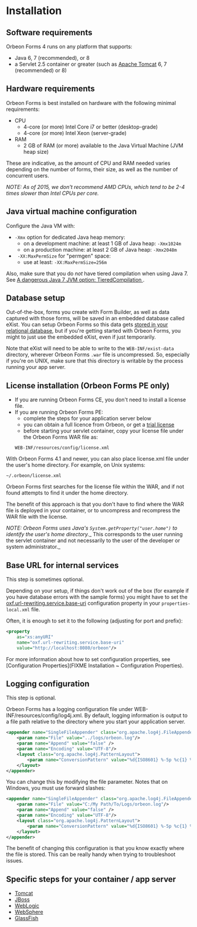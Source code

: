# Installation

<!-- toc -->

## Software requirements

Orbeon Forms 4 runs on any platform that supports:

* Java 6, 7 (recommended), or 8
* a Servlet 2.5 container or greater (such as [Apache Tomcat](http://tomcat.apache.org/) 6, 7 (recommended) or 8)

## Hardware requirements

Orbeon Forms is best installed on hardware with the following minimal requirements:

* CPU
    * 4-core (or more) Intel Core i7 or better (desktop-grade)
    * 4-core (or more) Intel Xeon (server-grade)
* RAM
    * 2 GB of RAM (or more) available to the Java Virtual Machine (JVM heap size)

These are indicative, as the amount of CPU and RAM needed varies depending on the number of forms, their size, as well as the number of concurrent users.

_NOTE: As of 2015, we don't recommend AMD CPUs, which tend to be 2-4 times slower than Intel CPUs per core._

## Java virtual machine configuration

Configure the Java VM with:

* `-Xmx` option for dedicated Java heap memory:
    * on a development machine: at least 1 GB of Java heap: `-Xmx1024m`
    * on a production machine: at least 2 GB of Java heap: `-Xmx2048m`
* ` -XX:MaxPermSize` for "permgen" space:
    * use at least: `-XX:MaxPermSize=256m`

Also, make sure that you do *not* have tiered compilation when using Java 7. See [A dangerous Java 7 JVM option: TieredCompilation
](http://blog.orbeon.com/2015/08/a-dangerous-java-7-jvm-option.html).

## Database setup

Out-of-the-box, forms you create with Form Builder, as well as data captured with those forms, will be saved in an embedded database called eXist. You can setup Orbeon Forms so this data gets [stored in your relational database](../form-runner/persistence/relational-db.md), but if you're getting started with Orbeon Forms, you might to just use the embedded eXist, even if just temporarily.

Note that eXist will need to be able to write to the `WEB-INF/exist-data` directory, wherever Orbeon Forms `.war` file is uncompressed. So, especially if you're on UNIX, make sure that this directory is writable by the process running your app server.

## License installation (Orbeon Forms PE only)

* If you are running Orbeon Forms CE, you don't need to install a license file.
* If you are running Orbeon Forms PE:
    * complete the steps for your application server below
    * you can obtain a full licence from Orbeon, or get a [trial license](http://demo.orbeon.com/orbeon/fr/orbeon/register/new)
    * before starting your servlet container, copy your license file under the Orbeon Forms WAR file as:
    ```
    WEB-INF/resources/config/license.xml
    ```

With Orbeon Forms 4.1 and newer, you can also place license.xml file under the user's home directory. For example, on Unix systems:

```
~/.orbeon/license.xml
```

Orbeon Forms first searches for the license file within the WAR, and if not found attempts to find it under the home directory.

The benefit of this approach is that you don't have to find where the WAR file is deployed in your container, or to uncompress and recompress the WAR file with the license.

_NOTE:  Orbeon Forms uses Java's `System.getProperty("user.home")` to identify the user's home directory.__  This corresponds to the user running the servlet container and not necessarily to the user of the developer or system administrator._

## Base URL for internal services

This step is sometimes optional.

Depending on your setup, if things don't work out of the box (for example if you have database errors with the sample forms) you might have to set the [oxf.url-rewriting.service.base-uri](../configuration/properties/general.md#oxfurl-rewritingservicebase-uri) configuration property in your `properties-local.xml` file.

Often, it is enough to set it to the following (adjusting for port and prefix):

```xml
<property
    as="xs:anyURI"
    name="oxf.url-rewriting.service.base-uri"
    value="http://localhost:8080/orbeon"/>
```

For more information about how to set configuration properties, see [Configuration Properties](FIXME  Installation ~ Configuration Properties).

## Logging configuration

This step is optional.

Orbeon Forms has a logging configuration file under WEB-INF/resources/config/log4j.xml. By default, logging information is output to a file path relative to the directory where you start your application server.

```xml
<appender name="SingleFileAppender" class="org.apache.log4j.FileAppender">
    <param name="File" value="../logs/orbeon.log"/>
    <param name="Append" value="false" />
    <param name="Encoding" value="UTF-8"/>
    <layout class="org.apache.log4j.PatternLayout">
        <param name="ConversionPattern" value="%d{ISO8601} %-5p %c{1} %x - %m%n"/>
    </layout>
</appender>
```

You can change this by modifying the file parameter. Notes that on Windows, you must use forward slashes:

```xml
<appender name="SingleFileAppender" class="org.apache.log4j.FileAppender">
    <param name="File" value="C:/My Path/To/Logs/orbeon.log"/>
    <param name="Append" value="false" />
    <param name="Encoding" value="UTF-8"/>
    <layout class="org.apache.log4j.PatternLayout">
        <param name="ConversionPattern" value="%d{ISO8601} %-5p %c{1} %x - %m%n"/>
    </layout>
</appender>
```

The benefit of changing this configuration is that you know exactly where the file is stored. This can be really handy when trying to troubleshoot issues.

## Specific steps for your container / app server

- [Tomcat](tomcat.md)
- [JBoss](jboss.md)
- [WebLogic](weblogic.md)
- [WebSphere](websphere.md)
- [GlassFish](glassfish.md)
